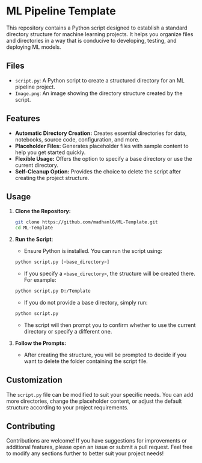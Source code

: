 # ML Pipeline Template

This repository contains a Python script designed to establish a standard directory structure for machine learning projects. It helps you organize files and directories in a way that is conducive to developing, testing, and deploying ML models.

## Files

- `script.py`: A Python script to create a structured directory for an ML pipeline project.
- `Image.png`: An image showing the directory structure created by the script.

## Features

- **Automatic Directory Creation:** Creates essential directories for data, notebooks, source code, configuration, and more.
- **Placeholder Files:** Generates placeholder files with sample content to help you get started quickly.
- **Flexible Usage:** Offers the option to specify a base directory or use the current directory.
- **Self-Cleanup Option:** Provides the choice to delete the script after creating the project structure.

## Usage

1. **Clone the Repository:**
   ```bash
   git clone https://github.com/madhanl6/ML-Template.git
   cd ML-Template
   ```

2. **Run the Script**:
   - Ensure Python is installed. You can run the script using:

   ```bash
   python script.py [<base_directory>]
   ```

   - If you specify a `<base_directory>`, the structure will be created there. For example:

   ```bash
   python script.py D:/Template
   ```

   - If you do not provide a base directory, simply run:
   
   ```bash
   python script.py
   ```

   - The script will then prompt you to confirm whether to use the current directory or specify a different one.

3. **Follow the Prompts:**
   - After creating the structure, you will be prompted to decide if you want to delete the folder containing the script file.

## Customization

The `script.py` file can be modified to suit your specific needs. You can add more directories, change the placeholder content, or adjust the default structure according to your project requirements.

## Contributing

Contributions are welcome! If you have suggestions for improvements or additional features, please open an issue or submit a pull request. Feel free to modify any sections further to better suit your project needs!

  
